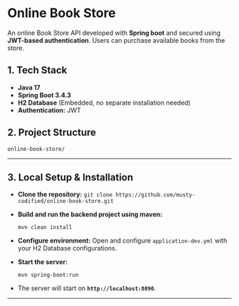 # Online Book Store

An online Book Store API developed with **Spring boot** and secured using **JWT-based authentication**. Users can purchase available books from the store.

## 1. Tech Stack ##

- **Java 17** 
- **Spring Boot 3.4.3** 
- **H2 Database** (Embedded, no separate installation needed)
- **Authentication:** JWT


## 2. Project Structure ##

```
online-book-store/

```
---

## 3. Local Setup & Installation ##

- **Clone the repository:**
  `git clone https://github.com/musty-codified/online-book-store.git`
- **Build and run the backend project using maven:**

  `mvn clean install`

- **Configure environment:** Open and configure `application-dev.yml` with your H2 Database configurations.

- **Start the server:**

  `mvn spring-boot:run`

- The server will start on **`http://localhost:8090`**.

---



